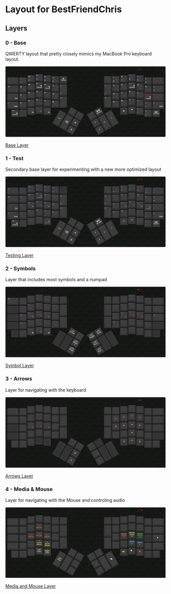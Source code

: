 # Layout for BestFriendChris

## Layers

### 0 - Base

QWERTY layout that pretty closely mimics my MacBook Pro keyboard layout.

![Base Layer](layer_images/0-base-layer.png)

[Base Layer](http://www.keyboard-layout-editor.com/#/gists/7bf565a1c75d67ac579e3319a4f85f9d)

### 1 - Test

Secondary base layer for experimenting with a new more optimized layout

![Testing Layer](layer_images/1-testing-layer.png)

[Testing Layer](http://www.keyboard-layout-editor.com/#/gists/1d1b5a096518f630fff419b76d802e68)

### 2 - Symbols

Layer that includes most symbols and a numpad

![Symbol Layer](layer_images/2-symbol-layer.png)

[Symbol Layer](http://www.keyboard-layout-editor.com/#/gists/eb2a540d8bec539307b861821f65c726)

### 3 - Arrows

Layer for navigating with the keyboard

![Arrows Layer](layer_images/3-arrows-layer.png)

[Arrows Layer](http://www.keyboard-layout-editor.com/#/gists/72bfa8bbef104db85bc7c9c5b77cdbaf)

### 4 - Media & Mouse

Layer for navigating with the Mouse and controling audio

![Media and Mouse Layer](layer_images/4-media-and-mouse-layer.png)

[Media and Mouse Layer](http://www.keyboard-layout-editor.com/#/gists/18370e3ddd672de5fbb2695b9a49702d)

